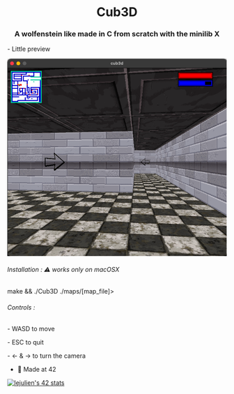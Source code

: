 <h1 align="center">Cub3D</h1>
<h3 align="center">A wolfenstein like made in C from scratch with the minilib X</h3>

<p> - Little preview</p>

![Cub3D](Cub3D.png)

<h6>  Installation : ⚠️ works only on macOSX</h6>
<p>make && ./Cub3D ./maps/[map_file]><p>
<h6>  Controls :</h6>
<p>   - WASD to move</p>
<p>   - ESC to quit</p>
<p>   - <- & -> to turn the camera</p>

- 🌱 Made at 42

[![lejulien's 42 stats](https://badge42.vercel.app/api/v2/cl1p1um7j014409mnrr06xt8z/stats?cursusId=21&coalitionId=45)](https://github.com/JaeSeoKim/badge42)
